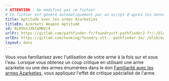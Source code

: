 ```yaml
---
# ATTENTION : Ne modifiez pas ce fichier
# Ce fichier est généré automatiquement par un script d'après les données du module Foundry VTT officiel et de sa traduction
title: Aptitude avec les armes Azarketies
titleEn: Azarketi Weapon Aptitude
id: ALR9knJdktuMWzr4
urlFr: https://gitlab.com/pathfinder-fr/foundryvtt-pathfinder2-fr/-/blob/master/data/feats/ALR9knJdktuMWzr4.htm
urlEn: https://gitlab.com/hooking/foundry-vtt---pathfinder-2e/-/blob/master/packs/data/feats.db/azarketi-weapon-aptitude.json
layout: dons
---
```

Vous vous familiarisez avec l'utilisation de votre arme à la fois sur et sous l'eau. Lorsque vous obtenez un coup critique en utilisant une arme azarketie ou une des armes énumérées dans le don [Familiarité avec les armes Azarketies](familiarité-avec-les-armes-azarketies.html), vous appliquez l'effet de critique spécialisé de l'arme.
